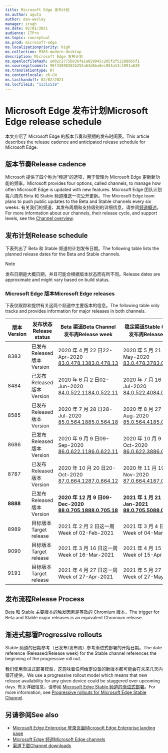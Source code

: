```yaml
---
title: Microsoft Edge 发布计划
ms.author: aguta
author: dan-wesley
manager: srugh
ms.date: 02/01/2021
audience: ITPro
ms.topic: conceptual
ms.prod: microsoft-edge
ms.localizationpriority: high
ms.collection: M365-modern-desktop
description: Microsoft Edge 发布计划
ms.openlocfilehash: ad02c2775b836fe1a829945c205f2f52208065f1
ms.sourcegitcommit: 90f33698262b255a63d6ba6ec854a12c1091a630
ms.translationtype: HT
ms.contentlocale: zh-CN
ms.lasthandoff: 02/02/2021
ms.locfileid: "11311519"
---
```

# <span data-ttu-id="a63d8-103">Microsoft Edge 发布计划</span><span class="sxs-lookup"><span data-stu-id="a63d8-103">Microsoft Edge release schedule</span></span>

<span data-ttu-id="a63d8-104">本文介绍了 Microsoft Edge 的版本节奏和预期的发布时间表。</span><span class="sxs-lookup"><span data-stu-id="a63d8-104">This article describes the release cadence and anticipated release schedule for Microsoft Edge.</span></span>

## <span data-ttu-id="a63d8-105">版本节奏</span><span class="sxs-lookup"><span data-stu-id="a63d8-105">Release cadence</span></span>

<span data-ttu-id="a63d8-106">Microsoft 提供了四个称为“频道”的选项，用于管理为 Microsoft Edge 更新新功能的频率。</span><span class="sxs-lookup"><span data-stu-id="a63d8-106">Microsoft provides four options, called channels, to manage how often Microsoft Edge is updated with new features.</span></span> <span data-ttu-id="a63d8-107">Microsoft Edge 团队计划每六周向 Beta 和 Stable 频道推送一次公开更新。</span><span class="sxs-lookup"><span data-stu-id="a63d8-107">The Microsoft Edge team plans to push public updates to the Beta and Stable channels every six weeks.</span></span> <span data-ttu-id="a63d8-108">有关我们的频道、其发布周期和支持级别的详细信息，请参阅[频道概述](https://docs.microsoft.com/DeployEdge/microsoft-edge-channels#channel-overview)。</span><span class="sxs-lookup"><span data-stu-id="a63d8-108">For more information about our channels, their release cycle, and support levels, see the [Channel overview](https://docs.microsoft.com/DeployEdge/microsoft-edge-channels#channel-overview).</span></span>

## <span data-ttu-id="a63d8-109">发布计划</span><span class="sxs-lookup"><span data-stu-id="a63d8-109">Release schedule</span></span>

<span data-ttu-id="a63d8-110">下表列出了 Beta 和 Stable 频道的计划发布日期。</span><span class="sxs-lookup"><span data-stu-id="a63d8-110">The following table lists the planned release dates for the Beta and Stable channels.</span></span>

> [!NOTE]
> <span data-ttu-id="a63d8-111">发布日期是大概日期，并且可能会根据版本状态而有所不同。</span><span class="sxs-lookup"><span data-stu-id="a63d8-111">Release dates are approximate and might vary based on build status.</span></span>

### <span data-ttu-id="a63d8-112">Microsoft Edge 版本</span><span class="sxs-lookup"><span data-stu-id="a63d8-112">Microsoft Edge releases</span></span>

<span data-ttu-id="a63d8-113">下表仅跟踪和提供有关这两个频道中主要版本的信息。</span><span class="sxs-lookup"><span data-stu-id="a63d8-113">The following table only tracks and provides information for major releases in both channels.</span></span>

| <span data-ttu-id="a63d8-114">版本</span><span class="sxs-lookup"><span data-stu-id="a63d8-114">Version</span></span> | <span data-ttu-id="a63d8-115">发布状态</span><span class="sxs-lookup"><span data-stu-id="a63d8-115">Release status</span></span> | <span data-ttu-id="a63d8-116">Beta 渠道</span><span class="sxs-lookup"><span data-stu-id="a63d8-116">Beta Channel</span></span><br><span data-ttu-id="a63d8-117">发布周</span><span class="sxs-lookup"><span data-stu-id="a63d8-117">Release week</span></span> | <span data-ttu-id="a63d8-118">稳定渠道</span><span class="sxs-lookup"><span data-stu-id="a63d8-118">Stable Channel</span></span><br><span data-ttu-id="a63d8-119">发布周</span><span class="sxs-lookup"><span data-stu-id="a63d8-119">Release week</span></span> |
|---------|-----|------|--------|
| <span data-ttu-id="a63d8-120">83</span><span class="sxs-lookup"><span data-stu-id="a63d8-120">83</span></span> | <span data-ttu-id="a63d8-121">已发布</span><span class="sxs-lookup"><span data-stu-id="a63d8-121">Released</span></span><br><span data-ttu-id="a63d8-122">版本</span><span class="sxs-lookup"><span data-stu-id="a63d8-122">Version</span></span> | <span data-ttu-id="a63d8-123">2020 年 4 月 22 日</span><span class="sxs-lookup"><span data-stu-id="a63d8-123">22-Apr-2020</span></span><br>[<span data-ttu-id="a63d8-124">83.0.478.13</span><span class="sxs-lookup"><span data-stu-id="a63d8-124">83.0.478.13</span></span>](https://docs.microsoft.com/DeployEdge/microsoft-edge-relnote-archive-beta-channel#version-83047813-april-22) | <span data-ttu-id="a63d8-125">2020 年 5 月 21 日</span><span class="sxs-lookup"><span data-stu-id="a63d8-125">21-May-2020</span></span><br> [<span data-ttu-id="a63d8-126">83.0.478.37</span><span class="sxs-lookup"><span data-stu-id="a63d8-126">83.0.478.37</span></span>](https://docs.microsoft.com/DeployEdge/microsoft-edge-relnote-archive-stable-channel#version-83047837-may-21) |
| <span data-ttu-id="a63d8-127">84</span><span class="sxs-lookup"><span data-stu-id="a63d8-127">84</span></span> | <span data-ttu-id="a63d8-128">已发布</span><span class="sxs-lookup"><span data-stu-id="a63d8-128">Released</span></span><br><span data-ttu-id="a63d8-129">版本</span><span class="sxs-lookup"><span data-stu-id="a63d8-129">Version</span></span> | <span data-ttu-id="a63d8-130">2020 年 6 月 2 日</span><span class="sxs-lookup"><span data-stu-id="a63d8-130">02-Jun-2020</span></span><br>[<span data-ttu-id="a63d8-131">84.0.522.11</span><span class="sxs-lookup"><span data-stu-id="a63d8-131">84.0.522.11</span></span>](https://docs.microsoft.com/DeployEdge/microsoft-edge-relnote-archive-beta-channel#version-84052211-june-2) | <span data-ttu-id="a63d8-132">2020 年 7 月 16 日</span><span class="sxs-lookup"><span data-stu-id="a63d8-132">16-Jul-2020</span></span><br> [<span data-ttu-id="a63d8-133">84.0.522.40</span><span class="sxs-lookup"><span data-stu-id="a63d8-133">84.0.522.40</span></span>](https://docs.microsoft.com/DeployEdge/microsoft-edge-relnote-archive-stable-channel#version-84052240-july-16) |
| <span data-ttu-id="a63d8-134">85</span><span class="sxs-lookup"><span data-stu-id="a63d8-134">85</span></span> | <span data-ttu-id="a63d8-135">已发布</span><span class="sxs-lookup"><span data-stu-id="a63d8-135">Released</span></span><br><span data-ttu-id="a63d8-136">版本</span><span class="sxs-lookup"><span data-stu-id="a63d8-136">Version</span></span> | <span data-ttu-id="a63d8-137">2020 年 7 月 28 日</span><span class="sxs-lookup"><span data-stu-id="a63d8-137">28-Jul-2020</span></span><br>[<span data-ttu-id="a63d8-138">85.0.564.18</span><span class="sxs-lookup"><span data-stu-id="a63d8-138">85.0.564.18</span></span>](https://docs.microsoft.com/DeployEdge/microsoft-edge-relnote-archive-beta-channel#version-85056418-july-28)  | <span data-ttu-id="a63d8-139">2020 年 8 月 27 日</span><span class="sxs-lookup"><span data-stu-id="a63d8-139">27-Aug-2020</span></span><br>[<span data-ttu-id="a63d8-140">85.0.564.41</span><span class="sxs-lookup"><span data-stu-id="a63d8-140">85.0.564.41</span></span>](https://docs.microsoft.com/DeployEdge/microsoft-edge-relnote-stable-channel#version-85056441-august-27) |
| <span data-ttu-id="a63d8-141">86</span><span class="sxs-lookup"><span data-stu-id="a63d8-141">86</span></span> | <span data-ttu-id="a63d8-142">已发布</span><span class="sxs-lookup"><span data-stu-id="a63d8-142">Released</span></span><br><span data-ttu-id="a63d8-143">版本</span><span class="sxs-lookup"><span data-stu-id="a63d8-143">Version</span></span> | <span data-ttu-id="a63d8-144">2020 年 9 月 9 日</span><span class="sxs-lookup"><span data-stu-id="a63d8-144">09-Sep-2020</span></span><br>[<span data-ttu-id="a63d8-145">86.0.622.11</span><span class="sxs-lookup"><span data-stu-id="a63d8-145">86.0.622.11</span></span>](https://docs.microsoft.com/DeployEdge/microsoft-edge-relnote-beta-channel#version-86062211-september-9) | <span data-ttu-id="a63d8-146">2020 年 10 月 9 日</span><span class="sxs-lookup"><span data-stu-id="a63d8-146">09-Oct-2020</span></span><br>[<span data-ttu-id="a63d8-147">86.0.622.38</span><span class="sxs-lookup"><span data-stu-id="a63d8-147">86.0.622.38</span></span>](https://docs.microsoft.com/deployedge/microsoft-edge-relnote-stable-channel#version-86062238-october-9) |
| <span data-ttu-id="a63d8-148">87</span><span class="sxs-lookup"><span data-stu-id="a63d8-148">87</span></span> | <span data-ttu-id="a63d8-149">已发布</span><span class="sxs-lookup"><span data-stu-id="a63d8-149">Released</span></span><br><span data-ttu-id="a63d8-150">版本</span><span class="sxs-lookup"><span data-stu-id="a63d8-150">Version</span></span> | <span data-ttu-id="a63d8-151">2020 年 10 月 20 日</span><span class="sxs-lookup"><span data-stu-id="a63d8-151">20-Oct-2020</span></span><br>[<span data-ttu-id="a63d8-152">87.0.664.12</span><span class="sxs-lookup"><span data-stu-id="a63d8-152">87.0.664.12</span></span>](https://docs.microsoft.com/deployedge/microsoft-edge-relnote-beta-channel#version-87066412--october-20) | <span data-ttu-id="a63d8-153">2020 年 11 月 19 日</span><span class="sxs-lookup"><span data-stu-id="a63d8-153">19-Nov-2020</span></span><br>[<span data-ttu-id="a63d8-154">87.0.664.41</span><span class="sxs-lookup"><span data-stu-id="a63d8-154">87.0.664.41</span></span>](https://docs.microsoft.com/deployedge/microsoft-edge-relnote-stable-channel#version-87066441-november-19) |
| **<span data-ttu-id="a63d8-155">88</span><span class="sxs-lookup"><span data-stu-id="a63d8-155">88</span></span>** | <span data-ttu-id="a63d8-156">已发布</span><span class="sxs-lookup"><span data-stu-id="a63d8-156">Released</span></span><br><span data-ttu-id="a63d8-157">版本</span><span class="sxs-lookup"><span data-stu-id="a63d8-157">Version</span></span> | **<span data-ttu-id="a63d8-158">2020 年 12 月 9 日</span><span class="sxs-lookup"><span data-stu-id="a63d8-158">09-Dec-2020</span></span>**<br>**[<span data-ttu-id="a63d8-159">88.0.705.18</span><span class="sxs-lookup"><span data-stu-id="a63d8-159">88.0.705.18</span></span>](https://docs.microsoft.com/deployedge/microsoft-edge-relnote-beta-channel#version-88070518-december-9)** | **<span data-ttu-id="a63d8-160">2021 年 1 月 21 日</span><span class="sxs-lookup"><span data-stu-id="a63d8-160">21-Jan-2021</span></span>**<br>**[<span data-ttu-id="a63d8-161">88.0.705.50</span><span class="sxs-lookup"><span data-stu-id="a63d8-161">88.0.705.50</span></span>](https://docs.microsoft.com/deployedge/microsoft-edge-relnote-stable-channel#version-88070550-january-21)**|
| <span data-ttu-id="a63d8-162">89</span><span class="sxs-lookup"><span data-stu-id="a63d8-162">89</span></span> | <span data-ttu-id="a63d8-163">目标版本</span><span class="sxs-lookup"><span data-stu-id="a63d8-163">Target release</span></span> | <span data-ttu-id="a63d8-164">2021 年 2 月 2 日这一周</span><span class="sxs-lookup"><span data-stu-id="a63d8-164">Week of 02-Feb-2021</span></span> | <span data-ttu-id="a63d8-165">2021 年 3 月 4 日这一周</span><span class="sxs-lookup"><span data-stu-id="a63d8-165">Week of 04-Mar-2021</span></span> |
| <span data-ttu-id="a63d8-166">90</span><span class="sxs-lookup"><span data-stu-id="a63d8-166">90</span></span> | <span data-ttu-id="a63d8-167">目标版本</span><span class="sxs-lookup"><span data-stu-id="a63d8-167">Target release</span></span> | <span data-ttu-id="a63d8-168">2021 年 3 月 16 日这一周</span><span class="sxs-lookup"><span data-stu-id="a63d8-168">Week of 16-Mar-2021</span></span> | <span data-ttu-id="a63d8-169">2021 年 4 月 15 日这一周</span><span class="sxs-lookup"><span data-stu-id="a63d8-169">Week of 15-Apr-2021</span></span> |
| <span data-ttu-id="a63d8-170">91</span><span class="sxs-lookup"><span data-stu-id="a63d8-170">91</span></span> | <span data-ttu-id="a63d8-171">目标版本</span><span class="sxs-lookup"><span data-stu-id="a63d8-171">Target release</span></span> | <span data-ttu-id="a63d8-172">2021 年 4 月 27 日这一周</span><span class="sxs-lookup"><span data-stu-id="a63d8-172">Week of 27-Apr-2021</span></span> | <span data-ttu-id="a63d8-173">2021 年 5 月 27 日这一周</span><span class="sxs-lookup"><span data-stu-id="a63d8-173">Week of 27-May-2021</span></span> |

## <span data-ttu-id="a63d8-174">发布流程</span><span class="sxs-lookup"><span data-stu-id="a63d8-174">Release Process</span></span>

<span data-ttu-id="a63d8-175">Beta 和 Stable 主要版本的触发因素是等效的 Chromium 版本。</span><span class="sxs-lookup"><span data-stu-id="a63d8-175">The trigger for Beta and Stable major releases is an equivalent Chromium release.</span></span>

## <span data-ttu-id="a63d8-176">渐进式部署</span><span class="sxs-lookup"><span data-stu-id="a63d8-176">Progressive rollouts</span></span>

<span data-ttu-id="a63d8-177">Stable 频道的日期参考（已发布/发布周）参考渐进式部署的开始日期。</span><span class="sxs-lookup"><span data-stu-id="a63d8-177">The date reference (Released/Release week) for the Stable channel references the beginning of the progressive roll out.</span></span>

<span data-ttu-id="a63d8-178">我们使用渐进式部署模型，这意味着任何给定设备的新版本都可能会在未来几天内错开提供。</span><span class="sxs-lookup"><span data-stu-id="a63d8-178">We use a progressive rollout model which means that new release availability for any given device could be staggered over upcoming days.</span></span> <span data-ttu-id="a63d8-179">有关详细信息，请参阅 [Microsoft Edge Stable 频道的渐进式部署](microsoft-edge-update-progressive-rollout.md)。</span><span class="sxs-lookup"><span data-stu-id="a63d8-179">For more information, see [Progressive rollouts for Microsoft Edge Stable Channel](microsoft-edge-update-progressive-rollout.md).</span></span>

## <span data-ttu-id="a63d8-180">另请参阅</span><span class="sxs-lookup"><span data-stu-id="a63d8-180">See also</span></span>

- [<span data-ttu-id="a63d8-181">Microsoft Edge Enterprise 登录页面</span><span class="sxs-lookup"><span data-stu-id="a63d8-181">Microsoft Edge Enterprise landing page</span></span>](https://aka.ms/EdgeEnterprise)
- [<span data-ttu-id="a63d8-182">Microsoft Edge 频道</span><span class="sxs-lookup"><span data-stu-id="a63d8-182">Microsoft Edge channels</span></span>](microsoft-edge-channels.md)
- [<span data-ttu-id="a63d8-183">渠道下载</span><span class="sxs-lookup"><span data-stu-id="a63d8-183">Channel downloads</span></span>](https://www.microsoft.com/edge/business/download)
